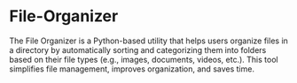 # File-Organizer
The File Organizer is a Python-based utility that helps users organize files in a directory by automatically sorting and categorizing them into folders based on their file types (e.g., images, documents, videos, etc.). This tool simplifies file management, improves organization, and saves time.
